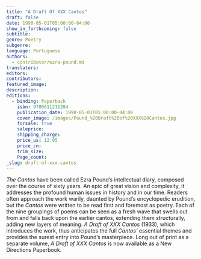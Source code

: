 ```yaml
---
title: "A Draft Of XXX Cantos"
draft: false
date: 1990-05-01T05:00:00-04:00
show_in_forthcoming: false
subtitle:
genre: Poetry
subgenre:
language: Portuguese
authors:
  - contributor/ezra-pound.md
translators:
editors:
contributors:
featured_image:
description:
editions:
  - binding: Paperback
    isbn: 9780811211284
    publication_date: 1990-05-01T05:00:00-04:00
    cover_image: /images/Pound_%20Draft%20of%20XXX%20Cantos.jpg
    forsale: true
    saleprice:
    shipping_charge:
    price_us: 12.95
    price_cn:
    trim_size:
    Page_count:
_slug: draft-of-xxx-cantos
---
```


_The Cantos_ have been called Ezra Pound’s intellectual diary, composed over the course of sixty years. An epic of great vision and complexity, it addresses the profound human issues in history and in our time. Readers often approach the work warily, daunted by Pound’s encyclopedic erudition, but the _Cantos_ were written to be read first and foremost as poetry. Each of the nine groupings of poems can be seen as a fresh wave that swells out from and falls back upon the earlier cantos, extending them structurally, adding new layers of meaning. _A Draft of XXX Cantos_ (1933), which introduces the work, thus anticipates the full _Cantos’_ essential themes and provides the surest entry into Pound’s masterpiece. Long out of print as a separate volume, _A Draft of XXX Cantos_ is now available as a New Directions Paperbook.

